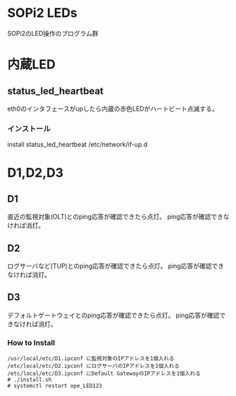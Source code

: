 SOPi2 LEDs
==========

SOPi2のLED操作のプログラム群

# 内蔵LED

## status_led_heartbeat

eth0のインタフェースがupしたら内蔵の赤色LEDがハートビート点滅する。

### インストール

install status_led_heartbeat /etc/network/if-up.d

# D1,D2,D3

## D1

直近の監視対象(OLT)とのping応答が確認できたら点灯。
ping応答が確認できなければ消灯。

## D2

ログサーバなど(TUP)とのping応答が確認できたら点灯。
ping応答が確認できなければ消灯。

## D3

デフォルトゲートウェイとのping応答が確認できたら点灯。
ping応答が確認できなければ消灯。

### How to Install

    /usr/local/etc/D1.ipconf に監視対象のIPアドレスを1個入れる
    /etc/local/etc/D2.ipconf にログサーバのIPアドレスを1個入れる
    /etc/local/etc/D3.ipconf にDefault GatewayのIPアドレスを1個入れる
    # ./install.sh
    # systemctl restart ope_LED123
    
